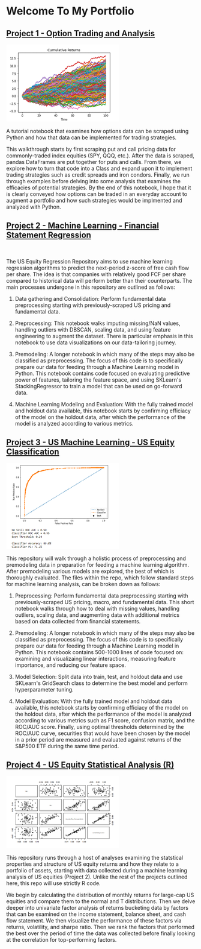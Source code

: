 # Welcome To My Portfolio

## [Project 1 - Option Trading and Analysis](https://github.com/lbianculli/options_nb)

![](/images/monte_carlo_paths.PNG)

A tutorial notebook that examines how options data can be scraped using Python and how that data can be implemented for trading strategies. 

This walkthrough starts by first scraping put and call pricing data for commonly-traded index equities (SPY, QQQ, etc.). After the data is scraped, pandas DataFrames are put together for puts and calls. From there, we explore how to turn that code into a Class and expand upon it to implement trading strategies such as credit spreads and iron condors. Finally, we run through examples before delving into some analysis that examines the efficacies of potential strategies. By the end of this notebook, I hope that it is clearly conveyed how options can be traded in an everyday account to augment a portfolio and how such strategies would be implmented and analyzed with Python.

## [Project 2 - Machine Learning - Financial Statement Regression](https://github.com/lbianculli/us_equity_regression)

![]()

The US Equity Regression Repository aims to use machine learning regression algorithms to predict the next-period z-score of free cash flow per share. The idea is that companies with relatively good FCF per share compared to historical data will perform better than their counterparts. The main processes undergone in this repository are outlined as follows:

1. Data gathering and Consolidation: Perform fundamental data preprocessing starting with previously-scraped US pricing and fundamental data.

2. Preprocessing: This notebook walks imputing missing/NaN values, handling outliers with DBSCAN, scaling data, and using feature engineering to augment the dataset. There is particular emphasis in this notebook to use data visualizations on our data-tailoring journey.

3. Premodeling: A longer notebook in which many of the steps may also be classified as preprocessing. The focus of this code is to specifically prepare our data for feeding through a Machine Learning model in Python. This notebook contains code focused on evaluating predictive power of features, tailoring the feature space, and using SKLearn's StackingRegressor to train a model that can be used on go-forward data.

4. Machine Learning Modeling and Evaluation: With the fully trained model and holdout data available, this notebook starts by confirming efficiacy of the model on the holdout data, after which the performance of the model is analyzed according to various metrics.

## [Project 3 - US Machine Learning - US Equity Classification](https://github.com/lbianculli/us_equity_analysis)

![](/images/ml_rocauc.PNG)

This repository will walk through a holistic process of preprocessing and premodeling data in preparation for feeding a machine learning algorithm. After premodeling various models are explored, the best of which is thoroughly evaluated. The files within the repo, which follow standard steps for machine learning analysis, can be broken down as follows:

1. Preprocessing: Perform fundamental data preprocessing starting with previously-scraped US pricing, macro, and fundamental data. This short notebook walks through how to deal with missing values, handling outliers, scaling data, and augmenting data with additional metrics based on data collected from financial statements.

2. Premodeling: A longer notebook in which many of the steps may also be classified as preprocessing. The focus of this code is to specifically prepare our data for feeding through a Machine Learning model in Python. This notebook contains 500-1000 lines of code focused on: examining and visualizaing linear interactions, measuring feature importance, and reducing our feature space.

3. Model Selection: Split data into train, test, and holdout data and use SKLearn's GridSearch class to determine the best model and perform hyperparameter tuning.
 
4. Model Evaluation: With the fully trained model and holdout data available, this notebook starts by confirming efficiacy of the model on the holdout data, after which the performance of the model is analyzed according to various metrics such as F1 score, confusion matrix, and the ROC/AUC score. Finally, using optimal thresholds determined by the ROC/AUC curve, securities that would have been chosen by the model in a prior period are measured and evaluated against returns of the S&P500 ETF during the same time period.

## [Project 4 - US Equity Statistical Analysis (R)](https://github.com/lbianculli/us_equity_stat_analysis)

![](/images/factor_corr_mat.png)

This repository runs through a host of analyses examining the statstical properties and structure of US equity returns and how they relate to a portfolio of assets, starting with data collected during a machine learning analysis of US equities (Project 2). Unlike the rest of the projects outlined here, this repo will use strictly R code. 

We begin by calculating the distribution of monthly returns for large-cap US equities and compare them to the normal and T distributions. Then we delve deeper into univariate factor analysis of returns bucketing data by factors that can be examined on the income statement, balance sheet, and cash flow statement. We then visualize the performance of these factors via returns, volatility, and sharpe ratio. Then we rank the factors that performed the best over the period of time the data was collected before finally looking at the correlation for top-performing factors.
